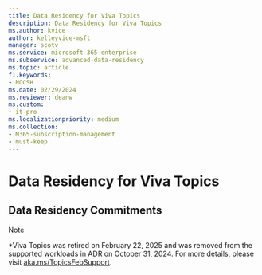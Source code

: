 ```yaml
---
title: Data Residency for Viva Topics
description: Data Residency for Viva Topics
ms.author: kvice
author: kelleyvice-msft
manager: scotv
ms.service: microsoft-365-enterprise
ms.subservice: advanced-data-residency
ms.topic: article
f1.keywords:
- NOCSH
ms.date: 02/29/2024
ms.reviewer: deanw
ms.custom:
- it-pro
ms.localizationpriority: medium
ms.collection:
- M365-subscription-management
- must-keep
---
```


# Data Residency for Viva Topics

## Data Residency Commitments

> [!NOTE]
> *Viva Topics was retired on February 22, 2025 and was removed from the supported workloads in ADR on October 31, 2024. For more details, please visit [aka.ms/TopicsFebSupport](https://aka.ms/TopicsFebSupport).
